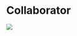 # Collaborator

<a href="https://github.com/XTarnaWijaya/acode-bash-script/graphs/contributors">
  <img src="https://contrib.rocks/image?repo=XTarnaWijaya/acode-bash-script" />
</a>